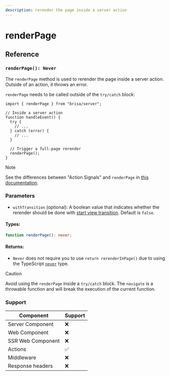 ```yaml
---
description: rerender the page inside a server action
---
```


# renderPage

## Reference

### `renderPage(): Never`

The `renderPage` method is used to rerender the page inside a server action. Outside of an action, it throws an error.

`renderPage` needs to be called outside of the `try/catch` block:

```tsx
import { renderPage } from "brisa/server";

// Inside a server action
function handleEvent() {
  try {
    // ...
  } catch (error) {
    // ...
  }

  // Trigger a full-page rerender
  renderPage();
}
```

> [!NOTE]
>
> See the differences between "Action Signals" and `renderPage` in [this documentation](/building-your-application/data-management/server-actions#action-signals-vs-rerender).

### Parameters

- `withTransition` (optional): A boolean value that indicates whether the rerender should be done with [start view transition](https://developer.mozilla.org/en-US/docs/Web/API/Document/startViewTransition). Default is `false`.


#### Types:

```ts
function renderPage(): never;
```

#### Returns:

- `Never` does not require you to use `return rerenderInPage()` due to using the TypeScript [`never`](https://www.typescriptlang.org/docs/handbook/2/functions.html#never) type.

> [!CAUTION]
>
> Avoid using the `renderPage` inside a `try/catch` block. The `navigate` is a throwable function and will break the execution of the current function.

### Support

| Component         | Support |
| ----------------- | ------- |
| Server Component  | ❌      |
| Web Component     | ❌      |
| SSR Web Component | ❌      |
| Actions           | ✅      |
| Middleware        | ❌      |
| Response headers  | ❌      |
